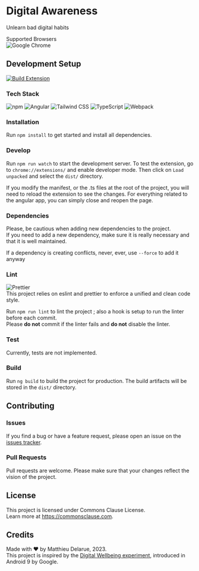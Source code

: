 # Digital Awareness
Unlearn bad digital habits

Supported Browsers <br>
![Google Chrome](https://img.shields.io/badge/Google_chrome-4285F4?style=for-the-badge&logo=Google-chrome&logoColor=white)

## Development Setup
[![Build Extension](https://github.com/MatthewDlr/Digital-Awareness/actions/workflows/build.yml/badge.svg)](https://github.com/MatthewDlr/Digital-Awareness/actions/workflows/build.yml)

### Tech Stack
![npm](https://img.shields.io/badge/npm-CB3837?style=for-the-badge&logo=npm&logoColor=white)
![Angular](https://img.shields.io/badge/Angular-DD0031?style=for-the-badge&logo=angular&logoColor=white)
![Tailwind CSS](https://img.shields.io/badge/Tailwind_CSS-38B2AC?style=for-the-badge&logo=tailwind-css&logoColor=white)
![TypeScript](https://img.shields.io/badge/TypeScript-007ACC?style=for-the-badge&logo=typescript&logoColor=white)
![Webpack](https://img.shields.io/badge/Webpack-8DD6F9?style=for-the-badge&logo=Webpack&logoColor=white)

### Installation
Run `npm install` to get started and install all dependencies.

### Develop
Run `npm run watch` to start the development server.
To test the extension, go to `chrome://extensions/` and enable developer mode.
Then click on `Load unpacked` and select the `dist/` directory.

If you modify the manifest, or the .ts files at the root of the project, you will need to reload the extension to see the changes.
For everything related to the angular app, you can simply close and reopen the page.

### Dependencies
Please, be cautious when adding new dependencies to the project. <br>
If you need to add a new dependency, make sure it is really necessary and that it is well maintained.

If a dependency is creating conflicts, never, ever, use `--force` to add it anyway<br>

### Lint
![Prettier](https://img.shields.io/badge/prettier-1A2C34?style=for-the-badge&logo=prettier&logoColor=F7BA3E) <br>
This project relies on eslint and prettier to enforce a unified and clean code style.

Run `npm run lint` to lint the project ; also a hook is setup to run the linter before each commit. <br>
Please **do not** commit if the linter fails and **do not** disable the linter.

### Test
Currently, tests are not implemented.

### Build
Run `ng build` to build the project for production. 
The build artifacts will be stored in the `dist/` directory.

## Contributing

### Issues
If you find a bug or have a feature request, please open an issue on the [issues tracker](https://github.com/MatthewDlr/Digital-Awareness/issues).

### Pull Requests
Pull requests are welcome. Please make sure that your changes reflect the vision of the project.

## License
This project is licensed under Commons Clause License. <br>
Learn more at https://commonsclause.com.

## Credits
Made with ❤️ by Matthieu Delarue, 2023. <br>
This project is inspired by the [Digital Wellbeing experiment](https://www.android.com/digital-wellbeing), introduced in Android 9 by Google.
